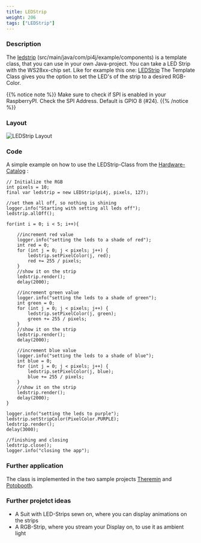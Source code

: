 ```yaml
---
title: LEDStrip
weight: 206
tags: ["LEDStrip"]
---
```

### Description
The [ledstrip](https://github.com/Pi4J/pi4j-example-components/tree/Dev-Arcade/src/main/java/com/pi4j/example/components) (src/main/java/com/pi4j/example/components) is a template class, that you can use in your own Java-project.
You can take a LED Strip with the WS28xx-chip set. Like for example this one: [LEDStrip](https://www.berrybase.de/sensoren-module/led/ws2812-13-neopixel/stripes/adafruit-neopixel-led-streifen-starter-pack-30-led/meter-schwarz-1m)
The Template Class gives you the option to set the LED's of the strip to a desired RGB-Color.

{{% notice note %}}
Make sure to check if SPI is enabled in your RaspberryPI.
Check the SPI Address. Default is GPIO 8 (#24).
{{% /notice %}}

### Layout
![LEDStrip Layout](/assets/documentation/device-examples/Layout-LEDStrip.png)

### Code
A simple example on how to use the LEDStrip-Class from the [Hardware-Catalog](https://github.com/Pi4J/pi4j-example-components) :
```
// Initialize the RGB
int pixels = 10;
final var ledstrip = new LEDStrip(pi4j, pixels, 127);

//set them all off, so nothing is shining
logger.info("Starting with setting all leds off");
ledstrip.allOff();

for(int i = 0; i < 5; i++){

	//increment red value
	logger.info("setting the leds to a shade of red");
	int red = 0;
	for (int j = 0; j < pixels; j++) {
		ledstrip.setPixelColor(j, red);
		red += 255 / pixels;
	}
	//show it on the strip
	ledstrip.render();
	delay(2000);

	//increment green value
	logger.info("setting the leds to a shade of green");
	int green = 0;
	for (int j = 0; j < pixels; j++) {
		ledstrip.setPixelColor(j, green);
		green += 255 / pixels;
	}
	//show it on the strip
	ledstrip.render();
	delay(2000);

	//increment blue value
	logger.info("setting the leds to a shade of blue");
	int blue = 0;
	for (int j = 0; j < pixels; j++) {
		ledstrip.setPixelColor(j, blue);
		blue += 255 / pixels;
	}
	//show it on the strip
	ledstrip.render();
	delay(2000);
}

logger.info("setting the leds to purple");
ledstrip.setStripColor(PixelColor.PURPLE);
ledstrip.render();
delay(3000);

//finishing and closing
ledstrip.close();
logger.info("closing the app");
```

### Further application
The class is implemented in the two sample projects [Theremin](https://github.com/DieterHolz/RaspPiTheremin) and [Potobooth](https://github.com/DieterHolz/PhotoBooth).

### Further projetct ideas
- A Suit with LED-Strips sewn on, where you can display animations on the strips
- A RGB-Strip, where you stream your Display on, to use it as ambient light
